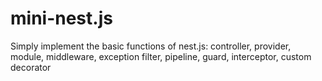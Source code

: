# mini-nest.js
Simply implement the basic functions of nest.js: controller, provider, module, middleware, exception filter, pipeline, guard, interceptor, custom decorator
